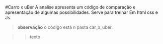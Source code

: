#Carro x uBer
 A analise apresenta um código de comparação e apresentação de 
 algumas possibilidades.
 Serve para treinar
Em html css e Js.
>**observação** o código está n pasta car_x_uber.

>>texto


